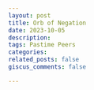 ```yaml
---
layout: post
title: Orb of Negation
date: 2023-10-05
description: 
tags: Pastime Peers 
categories: 
related_posts: false
giscus_comments: false

---
```



<style>
/* p { */
  line-height: 1.2;
/* } */
</style>

<!-- <div class="caption">
    A simple, elegant caption looks good between image rows, after each row, or doesn't have to be there at all.
</div>
 -->

